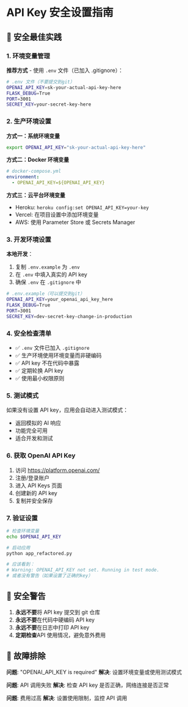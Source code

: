 # API Key 安全设置指南

## 🔐 安全最佳实践

### 1. 环境变量管理

**推荐方式** - 使用 `.env` 文件（已加入 .gitignore）：

```bash
# .env 文件（不要提交到git）
OPENAI_API_KEY=sk-your-actual-api-key-here
FLASK_DEBUG=True
PORT=3001
SECRET_KEY=your-secret-key-here
```

### 2. 生产环境设置

**方式一：系统环境变量**

```bash
export OPENAI_API_KEY="sk-your-actual-api-key-here"
```

**方式二：Docker 环境变量**

```yaml
# docker-compose.yml
environment:
  - OPENAI_API_KEY=${OPENAI_API_KEY}
```

**方式三：云平台环境变量**

- Heroku: `heroku config:set OPENAI_API_KEY=your-key`
- Vercel: 在项目设置中添加环境变量
- AWS: 使用 Parameter Store 或 Secrets Manager

### 3. 开发环境设置

**本地开发**：

1. 复制 `.env.example` 为 `.env`
2. 在 `.env` 中填入真实的 API key
3. 确保 `.env` 在 `.gitignore` 中

```bash
# .env.example（可以提交到git）
OPENAI_API_KEY=your_openai_api_key_here
FLASK_DEBUG=True
PORT=3001
SECRET_KEY=dev-secret-key-change-in-production
```

### 4. 安全检查清单

- ✅ `.env` 文件已加入 `.gitignore`
- ✅ 生产环境使用环境变量而非硬编码
- ✅ API key 不在代码中暴露
- ✅ 定期轮换 API key
- ✅ 使用最小权限原则

### 5. 测试模式

如果没有设置 API key，应用会自动进入测试模式：

- 返回模拟的 AI 响应
- 功能完全可用
- 适合开发和测试

### 6. 获取 OpenAI API Key

1. 访问 https://platform.openai.com/
2. 注册/登录账户
3. 进入 API Keys 页面
4. 创建新的 API key
5. 复制并安全保存

### 7. 验证设置

```bash
# 检查环境变量
echo $OPENAI_API_KEY

# 启动应用
python app_refactored.py

# 应该看到：
# Warning: OPENAI_API_KEY not set. Running in test mode.
# 或者没有警告（如果设置了正确的key）
```

## 🚨 安全警告

1. **永远不要**将 API key 提交到 git 仓库
2. **永远不要**在代码中硬编码 API key
3. **永远不要**在日志中打印 API key
4. **定期检查**API 使用情况，避免意外费用

## 🔧 故障排除

**问题**: "OPENAI_API_KEY is required"
**解决**: 设置环境变量或使用测试模式

**问题**: API 调用失败
**解决**: 检查 API key 是否正确，网络连接是否正常

**问题**: 费用过高
**解决**: 设置使用限制，监控 API 调用
